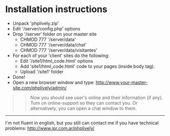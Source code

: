# Installation instructions #

  * Unpack 'phplively.zip'
  * Edit '/server/config.php' options
  * Drop '/server' folder on your master site
    * CHMOD 777 '/server/data'
    * CHMOD 777 '/server/data/chat'
    * CHMOD 777 '/server/data/visitantes'
  * For each of your 'client' sites do the following:
    * Edit '/site1/html\_code.html' options
    * Add 'site1/html\_code.html' code to your pages (inside body tag).
    * Upload '/site1' folder
  * Done!
  * Open a new browser window and type: http://www.your-master-site.com/phplively/admin/
> > Now you should see user's online and their information (if any).
> > Turn on online-support so they can contact you.
> > Or alternatively, you can open a chat window to them.


---

I'm not fluent in english, but you still can contact me if you have technical problems:
http://www.jpr.com.ar/phplively/